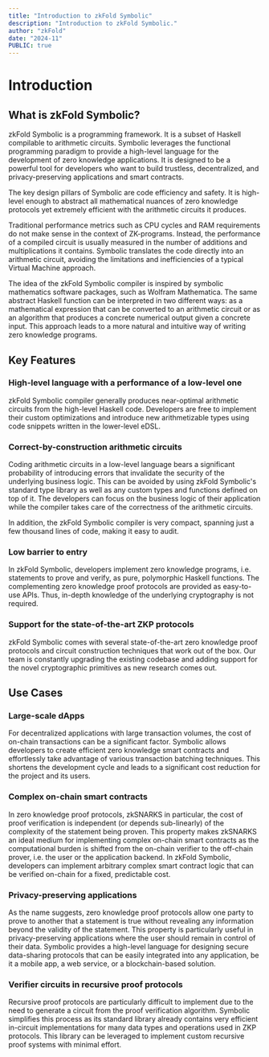 ```yaml
---
title: "Introduction to zkFold Symbolic"
description: "Introduction to zkFold Symbolic."
author: "zkFold"
date: "2024-11"
PUBLIC: true
---
```


# Introduction

## What is zkFold Symbolic?

zkFold Symbolic is a programming framework. It is a subset of Haskell compilable to arithmetic circuits. Symbolic leverages the functional programming paradigm to provide a high-level language for the development of zero knowledge applications. It is designed to be a powerful tool for developers who want to build trustless, decentralized, and privacy-preserving applications and smart contracts.

The key design pillars of Symbolic are code efficiency and safety. It is high-level enough to abstract all mathematical nuances of zero knowledge protocols yet extremely efficient with the arithmetic circuits it produces.

Traditional performance metrics such as CPU cycles and RAM requirements do not make sense in the context of ZK-programs. Instead, the performance of a compiled circuit is usually measured in the number of additions and multiplications it contains. Symbolic translates the code directly into an arithmetic circuit, avoiding the limitations and inefficiencies of a typical Virtual Machine approach.

The idea of the zkFold Symbolic compiler is inspired by symbolic mathematics software packages, such as Wolfram Mathematica. The same abstract Haskell function can be interpreted in two different ways: as a mathematical expression that can be converted to an arithmetic circuit or as an algorithm that produces a concrete numerical output given a concrete input. This approach leads to a more natural and intuitive way of writing zero knowledge programs.

## Key Features

### High-level language with a performance of a low-level one
zkFold Symbolic compiler generally produces near-optimal arithmetic circuits from the high-level Haskell code. Developers are free to implement their custom optimizations and introduce new arithmetizable types using code snippets written in the lower-level eDSL.

### Correct-by-construction arithmetic circuits
Coding arithmetic circuits in a low-level language bears a significant probability of introducing errors that invalidate the security of the underlying business logic. This can be avoided by using zkFold Symbolic's standard type library as well as any custom types and functions defined on top of it. The developers can focus on the business logic of their application while the compiler takes care of the correctness of the arithmetic circuits.

In addition, the zkFold Symbolic compiler is very compact, spanning just a few thousand lines of code, making it easy to audit.

### Low barrier to entry
In zkFold Symbolic, developers implement zero knowledge programs, i.e. statements to prove and verify, as pure, polymorphic Haskell functions. The complementing zero knowledge proof protocols are provided as easy-to-use APIs. Thus, in-depth knowledge of the underlying cryptography is not required.

### Support for the state-of-the-art ZKP protocols
zkFold Symbolic comes with several state-of-the-art zero knowledge proof protocols and circuit construction techniques that work out of the box. Our team is constantly upgrading the existing codebase and adding support for the novel cryptographic primitives as new research comes out.

## Use Cases

### Large-scale dApps
For decentralized applications with large transaction volumes, the cost of on-chain transactions can be a significant factor. Symbolic allows developers to create efficient zero knowledge smart contracts and effortlessly take advantage of various transaction batching techniques. This shortens the development cycle and leads to a significant cost reduction for the project and its users.

### Complex on-chain smart contracts
In zero knowledge proof protocols, zkSNARKS in particular, the cost of proof verification is independent (or depends sub-linearly) of the complexity of the statement being proven. This property makes zkSNARKS an ideal medium for implementing complex on-chain smart contracts as the computational burden is shifted from the on-chain verifier to the off-chain prover, i.e. the user or the application backend. In zkFold Symbolic, developers can implement arbitrary complex smart contract logic that can be verified on-chain for a fixed, predictable cost.

### Privacy-preserving applications
As the name suggests, zero knowledge proof protocols allow one party to prove to another that a statement is true without revealing any information beyond the validity of the statement. This property is particularly useful in privacy-preserving applications where the user should remain in control of their data. Symbolic provides a high-level language for designing secure data-sharing protocols that can be easily integrated into any application, be it a mobile app, a web service, or a blockchain-based solution.

### Verifier circuits in recursive proof protocols
Recursive proof protocols are particularly difficult to implement due to the need to generate a circuit from the proof verification algorithm. Symbolic simplifies this process as its standard library already contains very efficient in-circuit implementations for many data types and operations used in ZKP protocols. This library can be leveraged to implement custom recursive proof systems with minimal effort.
